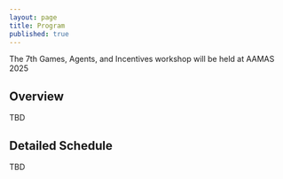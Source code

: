 ```yaml
---
layout: page
title: Program
published: true
---
```


The 7th Games, Agents, and Incentives workshop will be held at AAMAS 2025


## Overview
TBD


## Detailed Schedule
TBD


